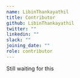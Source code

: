 ```yaml
---
name: LibinThankayathil
title: Contributor
github: LibinThankayathil
twitter: ""
linkedin: ""
slack: ""
joining_date: ""
role: contributor
---
```


Still waiting for this
